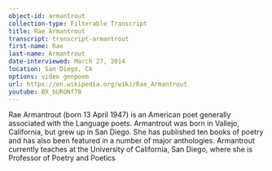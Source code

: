 ```yaml
---
object-id: armantrout
collection-type: Filterable Transcript  
title: Rae Armantrout
transcript: transcript-armantrout  
first-name: Rae
last-name: Armantrout
date-interviewed: March 27, 2014
location: San Diego, CA
options: video genpoem
url: https://en.wikipedia.org/wiki/Rae_Armantrout
youtube: BX_bURONf78
---
```


 Rae Armantrout (born 13 April 1947) is an American poet generally associated with the Language poets. Armantrout was born in Vallejo, California, but grew up in San Diego. She has published ten books of poetry and has also been featured in a number of major anthologies. Armantrout currently teaches at the University of California, San Diego, where she is Professor of Poetry and Poetics
